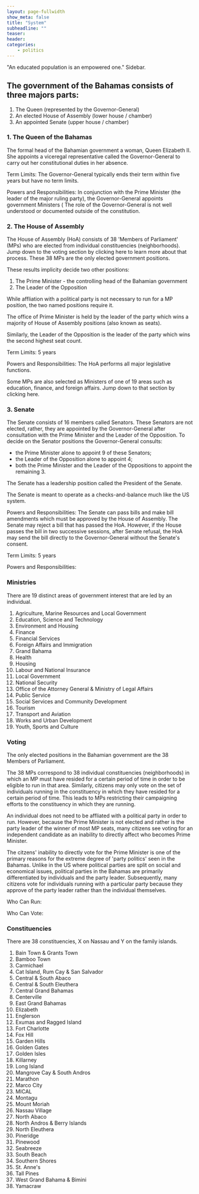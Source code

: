 ```yaml
---
layout: page-fullwidth
show_meta: false
title: "System"
subheadline: ""
teaser:
header:
categories:
	- politics
---
```

"An educated population is an empowered one."
Sidebar.

## The government of the Bahamas consists of three majors parts:
1. The Queen (represented by the Governor-General)
2. An elected House of Assembly (lower house / chamber)
3. An appointed Senate (upper house / chamber)

### 1. The Queen of the Bahamas

The formal head of the Bahamian government a woman, Queen Elizabeth II. She appoints a viceregal representative called the Governor-General to carry out her constitutional duties in her absence. 

Term Limits: The Governor-General typically ends their term within five years but have no term limits.

Powers and Responsibilities: In conjunction with the Prime Minister (the leader of the major ruling party), the Governor-General appoints government Ministers ( The role of the Governor-General is not well understood or documented outside of the constitution. 

### 2. The House of Assembly

The House of Assembly (HoA) consists of 38 'Members of Parliament' (MPs) who are elected from individual constituencies (neighborhoods). Jump down to the voting section by clicking here to learn more about that process. These 38 MPs are the only elected government positions.

These results implicity decide two other positions:
1. The Prime Minister - the controlling head of the Bahamian government
2. The Leader of the Opposition

While affliation with a political party is not necessary to run for a MP position, the two named positions require it. 

The office of Prime Minister is held by the leader of the party which wins a majority of House of Assembly positions (also known as seats). 

Similarly, the Leader of the Opposition is the leader of the party which wins the second highest seat count.

Term Limits: 5 years

Powers and Responsibilities: The HoA performs all major legislative functions.

Some MPs are also selected as Ministers of one of 19 areas such as education, finance, and foreign affairs. Jump down to that section by clicking here.

### 3. Senate

The Senate consists of 16 members called Senators. These Senators are not elected, rather, they are appointed by the Governor-General after consultation with the Prime Minister and the Leader of the Opposition. To decide on the Senator positions the Governor-General consults:
* the Prime Minister alone to appoint 9 of these Senators;
* the Leader of the Opposition alone to appoint 4;
* both the Prime Minister and the Leader of the Oppositions to appoint the remaining 3. 

The Senate has a leadership position called the President of the Senate.

The Senate is meant to operate as a checks-and-balance much like the US system.

Powers and Responsibilities: The Senate can pass bills and make bill amendments which must be approved by the House of Assembly. The Senate may reject a bill that has passed the HoA. However, if the House passes the bill in two successive sessions, after Senate refusal, the HoA may send the bill directly to the Governor-General without the Senate's consent.

Term Limits: 5 years

Powers and Responsibilities:

### Ministries

There are 19 distinct areas of government interest that are led by an individual. 

1. Agriculture, Marine Resources and Local Government
2. Education, Science and Technology
3. Environment and Housing
4. Finance
5. Financial Services
6. Foreign Affairs and Immigration
7. Grand Bahama
8. Health
9. Housing
10. Labour and National Insurance
11. Local Government
12. National Security
13. Office of the Attorney General & Ministry of Legal Affairs
14. Public Service
15. Social Services and Community Development
16. Tourism
17. Transport and Aviation
18. Works and Urban Development
19. Youth, Sports and Culture

### Voting

The only elected positions in the Bahamian government are the 38 Members of Parliament.

The 38 MPs correspond to 38 individual constituencies (neighborhoods) in which an MP must have resided for a certain period of time in order to be eligible to run in that area. Similarly, citizens may only vote on the set of individuals running in the constituency in which they have resided for a certain period of time. This leads to MPs restricting their campaigning efforts to the constituency in which they are running. 

An individual does not need to be affliated with a political party in order to run. However, because the Prime Minister is not elected and rather is the party leader of the winner of most MP seats, many citizens see voting for an independent candidate as an inability to directly affect who becomes Prime Minister. 

The citzens' inability to directly vote for the Prime Minister is one of the primary reasons for the extreme degree of 'party politics' seen in the Bahamas. Unlike in the US where political parties are split on social and economical issues, political parties in the Bahamas are primarily differentiated by individuals and the party leader. Subsequently, many citizens vote for individuals running with a particular party because they approve of the party leader rather than the individual themselves.

Who Can Run:

Who Can Vote:

### Constituencies

There are 38 constituencies, X on Nassau and Y on the family islands.

1. Bain Town & Grants Town
2. Bamboo Town
3. Carmichael
4. Cat Island, Rum Cay & San Salvador
5. Central & South Abaco
6. Central & South Eleuthera
7. Central Grand Bahamas
8. Centerville
9. East Grand Bahamas
10. Elizabeth
11. Englerson
12. Exumas and Ragged Island
13. Fort Charlotte
14. Fox Hill
15. Garden Hills
16. Golden Gates
17. Golden Isles
18. Killarney
19. Long Island
20. Mangrove Cay & South Andros
21. Marathon
22. Marco City
23. MICAL
24. Montagu
25. Mount Moriah
26. Nassau Village
27. North Abaco
28. North Andros & Berry Islands
29. North Eleuthera
30. Pineridge
31. Pinewood
32. Seabreeze
33. South Beach
34. Southern Shores
35. St. Anne's
36. Tall Pines
37. West Grand Bahama & Bimini
38. Yamacraw